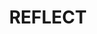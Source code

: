 ---
pid: ch22
title: REFLECT
location_transcription: Dillworth Park
coordinates: "[-75.164766992672, 39.952541566096]"
zipcode: '80304'
gen_neighborhood: 
neighborhood: 
outside_phl: 'Boulder CO '
age: '19'
age_range: 13-19
instagram: 
image_file_name: ch_22.jpg
proposal_transcription: |-
  A mirror - wavy 20' high
  Supported on the back
  Andy Goldsworthy Eggs
  ground lights
topic: Uplifting
topic_summary: '0'
type: Interactive,Conceptual,Other No Form
keywords_other: 
credit: Tessa H
image_labels: 
twitter: 
facebook: 
permalink: "/monuments/ch22/"
layout: item-page
---